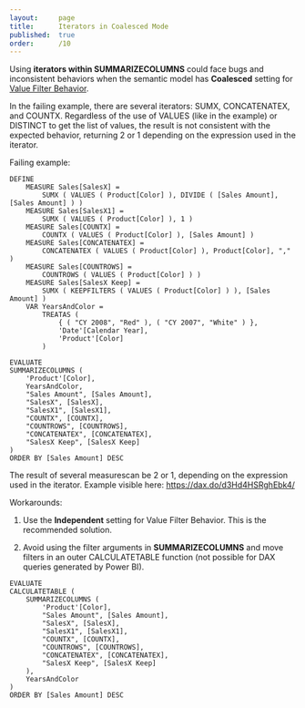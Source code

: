 ```yaml
---
layout:     page
title:      Iterators in Coalesced Mode
published:  true
order:      /10
---
```


Using **iterators within SUMMARIZECOLUMNS** could face bugs and inconsistent behaviors when the semantic model has **Coalesced** setting for [Value Filter Behavior](https://learn.microsoft.com/en-us/power-bi/transform-model/value-filter-behavior).

In the failing example, there are several iterators: SUMX, CONCATENATEX, and COUNTX. Regardless of the use of VALUES (like in the example) or DISTINCT to get the list of values, the result is not consistent with the expected behavior, returning 2 or 1 depending on the expression used in the iterator.

Failing example:

```DAX
DEFINE
    MEASURE Sales[SalesX] =
        SUMX ( VALUES ( Product[Color] ), DIVIDE ( [Sales Amount], [Sales Amount] ) )
    MEASURE Sales[SalesX1] =
        SUMX ( VALUES ( Product[Color] ), 1 )
    MEASURE Sales[COUNTX] =
        COUNTX ( VALUES ( Product[Color] ), [Sales Amount] )
    MEASURE Sales[CONCATENATEX] =
        CONCATENATEX ( VALUES ( Product[Color] ), Product[Color], "," )
    MEASURE Sales[COUNTROWS] =
        COUNTROWS ( VALUES ( Product[Color] ) )
    MEASURE Sales[SalesX Keep] =
        SUMX ( KEEPFILTERS ( VALUES ( Product[Color] ) ), [Sales Amount] )
    VAR YearsAndColor =
        TREATAS (
            { ( "CY 2008", "Red" ), ( "CY 2007", "White" ) },
            'Date'[Calendar Year],
            'Product'[Color]
        )

EVALUATE
SUMMARIZECOLUMNS (
    'Product'[Color],
    YearsAndColor,
    "Sales Amount", [Sales Amount],
    "SalesX", [SalesX],
    "SalesX1", [SalesX1],
    "COUNTX", [COUNTX],
    "COUNTROWS", [COUNTROWS],
    "CONCATENATEX", [CONCATENATEX],
    "SalesX Keep", [SalesX Keep]
)
ORDER BY [Sales Amount] DESC
```

The result of several measurescan be 2 or 1, depending on the expression used in the iterator.
Example visible here: https://dax.do/d3Hd4HSRghEbk4/

Workarounds:

1. Use the **Independent** setting for Value Filter Behavior. This is the recommended solution.

2. Avoid using the filter arguments in **SUMMARIZECOLUMNS** and move filters in an outer CALCULATETABLE function (not possible for DAX queries generated by Power BI).
```DAX
EVALUATE
CALCULATETABLE ( 
    SUMMARIZECOLUMNS (
        'Product'[Color],
        "Sales Amount", [Sales Amount],
        "SalesX", [SalesX],
        "SalesX1", [SalesX1],
        "COUNTX", [COUNTX],
        "COUNTROWS", [COUNTROWS],
        "CONCATENATEX", [CONCATENATEX],
        "SalesX Keep", [SalesX Keep]
    ),
    YearsAndColor
)
ORDER BY [Sales Amount] DESC
```
